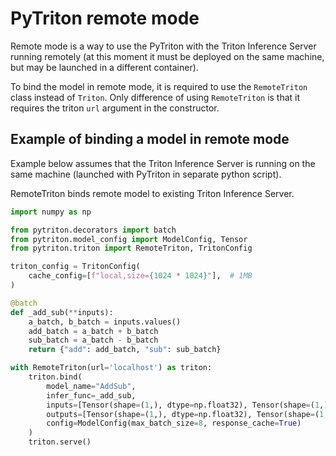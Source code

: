 <!--
Copyright (c) 2023, NVIDIA CORPORATION & AFFILIATES. All rights reserved.

Licensed under the Apache License, Version 2.0 (the "License");
you may not use this file except in compliance with the License.
You may obtain a copy of the License at

    http://www.apache.org/licenses/LICENSE-2.0

Unless required by applicable law or agreed to in writing, software
distributed under the License is distributed on an "AS IS" BASIS,
WITHOUT WARRANTIES OR CONDITIONS OF ANY KIND, either express or implied.
See the License for the specific language governing permissions and
limitations under the License.
-->
# PyTriton remote mode

Remote mode is a way to use the PyTriton with the Triton Inference Server running remotely (at this moment
it must be deployed on the same machine, but may be launched in a different container).

To bind the model in remote mode, it is required to use the `RemoteTriton` class instead of `Triton`.
Only difference of using `RemoteTriton` is that it requires the triton `url` argument in the constructor.

## Example of binding a model in remote mode

Example below assumes that the Triton Inference Server is running on the same machine (launched with PyTriton
in separate python script).

RemoteTriton binds remote model to existing Triton Inference Server.

```python {"skip": true}
import numpy as np

from pytriton.decorators import batch
from pytriton.model_config import ModelConfig, Tensor
from pytriton.triton import RemoteTriton, TritonConfig

triton_config = TritonConfig(
    cache_config=[f"local,size={1024 * 1024}"],  # 1MB
)

@batch
def _add_sub(**inputs):
    a_batch, b_batch = inputs.values()
    add_batch = a_batch + b_batch
    sub_batch = a_batch - b_batch
    return {"add": add_batch, "sub": sub_batch}

with RemoteTriton(url='localhost') as triton:
    triton.bind(
        model_name="AddSub",
        infer_func=_add_sub,
        inputs=[Tensor(shape=(1,), dtype=np.float32), Tensor(shape=(1,), dtype=np.float32)],
        outputs=[Tensor(shape=(1,), dtype=np.float32), Tensor(shape=(1,), dtype=np.float32)],
        config=ModelConfig(max_batch_size=8, response_cache=True)
    )
    triton.serve()
```


